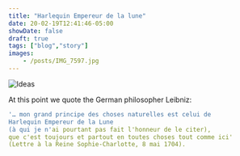 ```yaml
---
title: "Harlequin Empereur de la lune"
date: 20-02-19T12:41:46-05:00
showDate: false
draft: true
tags: ["blog","story"]
images:
    - /posts/IMG_7597.jpg
---
```




![Ideas](/posts/IMG_7597.jpg)

At this point we quote the German philosopher Leibniz:

```yaml
'… mon grand principe des choses naturelles est celui de 
Harlequin Empereur de la Lune 
(à qui je n'ai pourtant pas fait l'honneur de le citer), 
que c'est toujours et partout en toutes choses tout comme ici' 
(Lettre à la Reine Sophie-Charlotte, 8 mai 1704).  
```